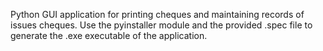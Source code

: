 Python GUI application for printing cheques and maintaining records of issues cheques.
Use the pyinstaller module and the provided .spec file to generate the .exe executable of the application.